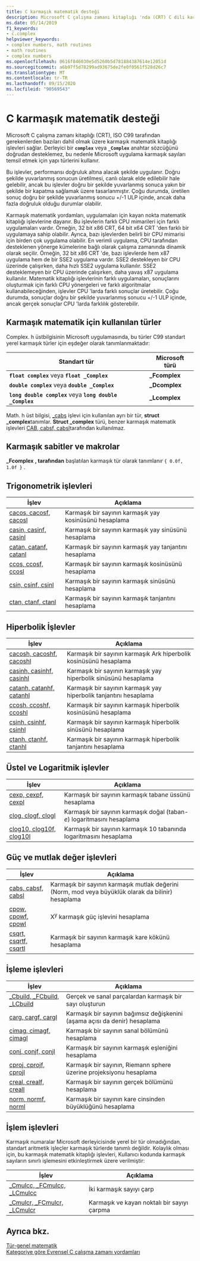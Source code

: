 ```yaml
---
title: C karmaşık matematik desteği
description: Microsoft C çalışma zamanı kitaplığı 'nda (CRT) C dili karmaşık matematik desteğini açıklar
ms.date: 05/14/2019
f1_keywords:
- c.complex
helpviewer_keywords:
- complex numbers, math routines
- math routines
- complex numbers
ms.openlocfilehash: 0616f846030e5d5260b5d781884387614e12051d
ms.sourcegitcommit: a6b97f5d78299ad93675de2fe0f0561f528d26c7
ms.translationtype: MT
ms.contentlocale: tr-TR
ms.lasthandoff: 09/15/2020
ms.locfileid: "90569543"
---
```

# <a name="c-complex-math-support"></a>C karmaşık matematik desteği

Microsoft C çalışma zamanı kitaplığı (CRT), ISO C99 tarafından gerekenlerden bazıları dahil olmak üzere karmaşık matematik kitaplığı işlevleri sağlar. Derleyici bir **`complex`** veya **`_Complex`** anahtar sözcüğünü doğrudan desteklemez, bu nedenle Microsoft uygulama karmaşık sayıları temsil etmek için yapı türlerini kullanır.

Bu işlevler, performansı doğruluk altına alacak şekilde uygulanır. Doğru şekilde yuvarlanmış sonucun üretilmesi, canlı olarak elde edilebilir hale gelebilir, ancak bu işlevler doğru bir şekilde yuvarlanmış sonuca yakın bir şekilde bir kapatma sağlamak üzere tasarlanmıştır. Çoğu durumda, üretilen sonuç doğru bir şekilde yuvarlanmış sonucu +/-1 ULP içinde, ancak daha fazla doğruluk olduğu durumlar olabilir.

Karmaşık matematik yordamları, uygulamaları için kayan nokta matematik kitaplığı işlevlerine dayanır. Bu işlevlerin farklı CPU mimarileri için farklı uygulamaları vardır. Örneğin, 32 bit x86 CRT, 64 bit x64 CRT 'den farklı bir uygulamaya sahip olabilir. Ayrıca, bazı işlevlerden belirli bir CPU mimarisi için birden çok uygulama olabilir. En verimli uygulama, CPU tarafından desteklenen yönerge kümelerine bağlı olarak çalışma zamanında dinamik olarak seçilir. Örneğin, 32 bit x86 CRT 'de, bazı işlevlerde hem x87 uygulama hem de bir SSE2 uygulama vardır. SSE2 destekleyen bir CPU üzerinde çalışırken, daha hızlı SSE2 uygulama kullanılır. SSE2 desteklemeyen bir CPU üzerinde çalışırken, daha yavaş x87 uygulama kullanılır. Matematik kitaplığı işlevlerinin farklı uygulamaları, sonuçlarını oluşturmak için farklı CPU yönergeleri ve farklı algoritmalar kullanabileceğinden, işlevler CPU 'larda farklı sonuçlar üretebilir. Çoğu durumda, sonuçlar doğru bir şekilde yuvarlanmış sonucu +/-1 ULP içinde, ancak gerçek sonuçlar CPU 'larda farklılık gösterebilir.

## <a name="types-used-in-complex-math"></a>Karmaşık matematik için kullanılan türler

Complex. h üstbilgisinin Microsoft uygulamasında, bu türler C99 standart yerel karmaşık türler için eşdeğer olarak tanımlanmaktadır:

|Standart tür|Microsoft türü|
|-|-|
|**`float complex`** veya **`float _Complex`**|**_Fcomplex**|
|**`double complex`** veya **`double _Complex`**|**_Dcomplex**|
|**`long double complex`** veya **`long double _Complex`**|**_Lcomplex**|

Math. h üst bilgisi, [_cabs](../c-runtime-library/reference/cabs.md) işlevi için kullanılan ayrı bir tür, **struct _complex**tanımlar. **Struct _complex** türü, benzer karmaşık matematik işlevleri [CAB, cabsf, cabsl](../c-runtime-library/reference/cabs-cabsf-cabsl.md)tarafından kullanılmaz.

## <a name="complex-constants-and-macros"></a>Karmaşık sabitler ve makrolar

**_Fcomplex** **, tarafından** başlatılan karmaşık tür olarak tanımlanır `{ 0.0f, 1.0f }` .

## <a name="trigonometric-functions"></a>Trigonometrik işlevleri

|İşlev|Açıklama|
|-|-|
|[cacos, cacosf, cacosl](../c-runtime-library/reference/cacos-cacosf-cacosl.md)|Karmaşık bir sayının karmaşık yay kosinüsünü hesaplama|
|[casin, casinf, casinl](../c-runtime-library/reference/casin-casinf-casinl.md)|Karmaşık bir sayının karmaşık yay sinüsünü hesaplama|
|[catan, catanf, catanl](../c-runtime-library/reference/catan-catanf-catanl.md)|Karmaşık bir sayının karmaşık yay tanjantını hesaplama|
|[ccos, ccosf, ccosl](../c-runtime-library/reference/ccos-ccosf-ccosl.md)|Karmaşık bir sayının karmaşık kosinüsünü hesaplama|
|[csin, csinf, csinl](../c-runtime-library/reference/csin-csinf-csinl.md)|Karmaşık bir sayının karmaşık sinüsünü hesaplama|
|[ctan, ctanf, ctanl](../c-runtime-library/reference/ctan-ctanf-ctanl.md)|Karmaşık bir sayının karmaşık tanjantını hesaplama|

## <a name="hyperbolic-functions"></a>Hiperbolik İşlevler

|İşlev|Açıklama|
|-|-|
|[cacosh, cacoshf, cacoshl](../c-runtime-library/reference/cacosh-cacoshf-cacoshl.md)|Karmaşık bir sayının karmaşık Ark hiperbolik kosinüsünü hesaplama|
|[casinh, casinhf, casinhl](../c-runtime-library/reference/casinh-casinhf-casinhl.md)|Karmaşık bir sayının karmaşık yay hiperbolik sinüsünü hesaplama|
|[catanh, catanhf, catanhl](../c-runtime-library/reference/catanh-catanhf-catanhl.md)|Karmaşık bir sayının karmaşık yay hiperbolik tanjantını hesaplama|
|[ccosh, ccoshf, ccoshl](../c-runtime-library/reference/ccosh-ccoshf-ccoshl.md)|Karmaşık bir sayının karmaşık hiperbolik kosinüsünü hesaplama|
|[csinh, csinhf, csinhl](../c-runtime-library/reference/csinh-csinhf-csinhl.md)|Karmaşık bir sayının karmaşık hiperbolik sinüsünü hesaplama|
|[ctanh, ctanhf, ctanhl](../c-runtime-library/reference/ctanh-ctanhf-ctanhl.md)|Karmaşık bir sayının karmaşık hiperbolik tanjantını hesaplama|

## <a name="exponential-and-logarithmic-functions"></a>Üstel ve Logaritmik işlevler

|İşlev|Açıklama|
|-|-|
|[cexp, cexpf, cexpl](../c-runtime-library/reference/cexp-cexpf-cexpl.md)|Karmaşık bir sayının karmaşık taban*e* üssünü hesaplama|
|[clog, clogf, clogl](../c-runtime-library/reference/clog-clogf-clogl.md)|Karmaşık bir sayının karmaşık doğal (taban-*e*) logaritmasını hesaplama|
|[clog10, clog10f, clog10l](../c-runtime-library/reference/clog10-clog10f-clog10l.md)|Karmaşık bir sayının karmaşık 10 tabanında logaritmasını hesaplama|

## <a name="power-and-absolute-value-functions"></a>Güç ve mutlak değer işlevleri

|İşlev|Açıklama|
|-|-|
|[cabs, cabsf, cabsl](../c-runtime-library/reference/cabs-cabsf-cabsl.md)|Karmaşık bir sayının karmaşık mutlak değerini (Norm, mod veya büyüklük olarak da bilinir) hesaplama|
|[cpow, cpowf, cpowl](../c-runtime-library/reference/cpow-cpowf-cpowl.md)|X<sup>y</sup> karmaşık güç işlevini hesaplama|
|[csqrt, csqrtf, csqrtl](../c-runtime-library/reference/csqrt-csqrtf-csqrtl.md)|Karmaşık bir sayının karmaşık kare kökünü hesaplama|

## <a name="manipulation-functions"></a>İşleme işlevleri

|İşlev|Açıklama|
|-|-|
|[_Cbuild, _FCbuild, _LCbuild](../c-runtime-library/reference/cbuild-fcbuild-lcbuild.md)|Gerçek ve sanal parçalardan karmaşık bir sayı oluşturun|
|[carg, cargf, cargl](../c-runtime-library/reference/carg-cargf-cargl.md)|Karmaşık bir sayının bağımsız değişkenini (aşama açısı da denir) hesaplama|
|[cimag, cimagf, cimagl](../c-runtime-library/reference/cimag-cimagf-cimagl.md)|Karmaşık bir sayının sanal bölümünü hesaplama|
|[conj, conjf, conjl](../c-runtime-library/reference/conj-conjf-conjl.md)|Karmaşık bir sayının karmaşık eşleniğini hesaplama|
|[cproj, cprojf, cprojl](../c-runtime-library/reference/cproj-cprojf-cprojl.md)|Karmaşık bir sayının, Riemann sphere üzerine projeksiyonu hesaplama|
|[creal, crealf, creall](../c-runtime-library/reference/creal-crealf-creall.md)|Karmaşık bir sayının gerçek bölümünü hesaplama|
|[norm, normf, norml](../c-runtime-library/reference/norm-normf-norml1.md)|Karmaşık bir sayının kare cinsinden büyüklüğünü hesaplama|

## <a name="operation-functions"></a>İşlem işlevleri

Karmaşık numaralar Microsoft derleyicisinde yerel bir tür olmadığından, standart aritmetik işleçler karmaşık türlerde tanımlı değildir. Kolaylık olması için, bu karmaşık matematik kitaplığı işlevleri, Kullanıcı kodunda karmaşık sayıların sınırlı işlemesini etkinleştirmek üzere verilmiştir:

|İşlev|Açıklama|
|-|-|
|[_Cmulcc, _FCmulcc, _LCmulcc](../c-runtime-library/reference/cmulcc-fcmulcc-lcmulcc.md)|İki karmaşık sayıyı çarp|
|[_Cmulcr, _FCmulcr, _LCmulcr](../c-runtime-library/reference/cmulcr-fcmulcr-lcmulcr.md)|Karmaşık ve kayan noktalı bir sayıyı çarpma|

## <a name="see-also"></a>Ayrıca bkz.

[Tür-genel matematik](tgmath.md)\
[Kategoriye göre Evrensel C çalışma zamanı yordamları](../c-runtime-library/run-time-routines-by-category.md)